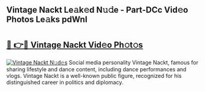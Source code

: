 ## Vintage Nackt Le𝚊k𝚎d N𝚞𝚍e - Part-DCc Vid𝚎o Photos Le𝚊ks pdWnI

# <h2><a href="http://fb2jcqi.evod.top/?m=Vintage+Nackt">🔗 👉🔴 Vintage Nackt Vid𝚎o Ph𝚘t𝚘s</a></h2>

[![Vintage Nackt N𝚞d𝚎s](https://i.imgur.com/8V9OHl7.gif)](http://fb2jcqi.evod.top/?m=Vintage+Nackt)
Social media personality Vintage Nackt, famous for sharing lifestyle and dance content, including dance performances and vlogs. Vintage Nackt is a well-known public figure, recognized for his distinguished career in politics and diplomacy. 
